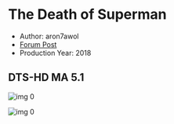 # The Death of Superman

* Author: aron7awol
* [Forum Post](https://www.avsforum.com/threads/bass-eq-for-filtered-movies.2995212/post-57558786)
* Production Year: 2018

## DTS-HD MA 5.1

![img 0](https://i.imgur.com/xQV6ZYR.jpg)

![img 0](https://i.imgur.com/7Gokazl.jpg)

